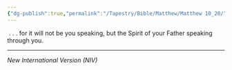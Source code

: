 ```yaml
---
{"dg-publish":true,"permalink":"/Tapestry/Bible/Matthew/Matthew 10_20/","title":"Matthew 10:20","hide":true,"tags":["bible-verse","bible-verse"],"dgHomeLink":true,"dgShowLocalGraph":true,"dgEnableSearch":true}
---
```


 . . . for it will not be you speaking, but the Spirit of your Father speaking through you.

---
*New International Version (NIV)*